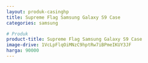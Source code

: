 ```yaml
---
layout: produk-casinghp
title: Supreme Flag Samsung Galaxy S9 Case
categories: samsung

# Produk
product-title: Supreme Flag Samsung Galaxy S9 Case
image-drive: 1VcLpFlqOiMNzC9hptRw7iBPmeIKUY3JF
harga: 90000
---
```

